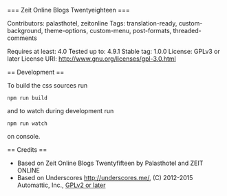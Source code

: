 === Zeit Online Blogs Twentyeighteen ===

Contributors: palasthotel, zeitonline
Tags: translation-ready, custom-background, theme-options, custom-menu, post-formats, threaded-comments

Requires at least: 4.0
Tested up to: 4.9.1
Stable tag: 1.0.0
License: GPLv3 or later
License URI: http://www.gnu.org/licenses/gpl-3.0.html

== Development ==

To build the css sources run

`npm run build`

and to watch during development run

`npm run watch`

on console.


== Credits ==

* Based on Zeit Online Blogs Twentyfifteen by Palasthotel and ZEIT ONLINE
* Based on Underscores http://underscores.me/, (C) 2012-2015 Automattic, Inc., [GPLv2 or later](https://www.gnu.org/licenses/gpl-2.0.html)

